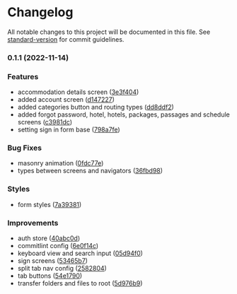 # Changelog

All notable changes to this project will be documented in this file. See [standard-version](https://github.com/conventional-changelog/standard-version) for commit guidelines.

### 0.1.1 (2022-11-14)


### Features

* accommodation details screen ([3e3f404](https://github.com/gmatthewsfeuer/mileva/commit/3e3f404ee1e72f1c3c7de810217791cbc4d6a14f))
* added account screen ([d147227](https://github.com/gmatthewsfeuer/mileva/commit/d147227fa682289b2f5ea6387b24177089e60728))
* added categories button and routing types ([dd8ddf2](https://github.com/gmatthewsfeuer/mileva/commit/dd8ddf26119346153cb430cf9cdaec2d145953bd))
* added forgot password, hotel, hotels, packages, passages and schedule screens ([c3981dc](https://github.com/gmatthewsfeuer/mileva/commit/c3981dce21eb98f1fea5f4194cb3063e63ebe121))
* setting sign in form base ([798a7fe](https://github.com/gmatthewsfeuer/mileva/commit/798a7fe8a11a5522318811fe7bf0a1396abcd2bc))


### Bug Fixes

* masonry animation ([0fdc77e](https://github.com/gmatthewsfeuer/mileva/commit/0fdc77e7cf5c89c79ca114c6a85bfade360a8df4))
* types between screens and navigators ([36fbd98](https://github.com/gmatthewsfeuer/mileva/commit/36fbd98cabb717910a311a3fc4905a4c0ff78f3b))


### Styles

* form styles ([7a39381](https://github.com/gmatthewsfeuer/mileva/commit/7a3938151463dca80a827af75ade09b266a9b27e))


### Improvements

* auth store ([40abc0d](https://github.com/gmatthewsfeuer/mileva/commit/40abc0d6c7a80979160223a593cf835bf278848b))
* commitlint config ([6e0f14c](https://github.com/gmatthewsfeuer/mileva/commit/6e0f14c4f6c784e61a746deb13d2a7205fc42b91))
* keyboard view and search input ([05d94f0](https://github.com/gmatthewsfeuer/mileva/commit/05d94f0ced5312d006e6866c21a83ad6fe73ecb2))
* sign screens ([53465b7](https://github.com/gmatthewsfeuer/mileva/commit/53465b7bb1dc82a03e0a73f8ef98e2e8285342e9))
* split tab nav config ([2582804](https://github.com/gmatthewsfeuer/mileva/commit/2582804de80b3d75bafe7a22c8fe3633c304f3d4))
* tab buttons ([54e1790](https://github.com/gmatthewsfeuer/mileva/commit/54e1790e7f5ddfa523f40acc7b4d0e7472cd5e20))
* transfer folders and files to root ([5d976b9](https://github.com/gmatthewsfeuer/mileva/commit/5d976b9d2f9ccab0d0c2eb87846f771aa325a79d))
